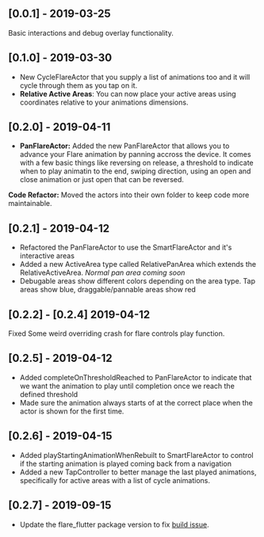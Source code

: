 ## [0.0.1] - 2019-03-25

Basic interactions and debug overlay functionality.


## [0.1.0] - 2019-03-30

- New CycleFlareActor that you supply a list of animations too and it will cycle through them as you tap on it.
- **Relative Active Areas**: You can now place your active areas using coordinates relative to your animations dimensions.

## [0.2.0] - 2019-04-11

- **PanFlareActor:** Added the new PanFlareActor that allows you to advance your Flare animation by panning accross the device. It comes with a few basic things like reversing on release, a threshold to indicate when to play animatin to the end, swiping direction, using an open and close animation or just open that can be reversed.

**Code Refactor:** Moved the actors into their own folder to keep code more maintainable.

## [0.2.1] - 2019-04-12

- Refactored the PanFlareActor to use the SmartFlareActor and it's interactive areas
- Added a new ActiveArea type called RelativePanArea which extends the RelativeActiveArea.  _Normal pan area coming soon_
- Debugable areas show different colors depending on the area type. Tap areas show blue, draggable/pannable areas show red

## [0.2.2] - [0.2.4] 2019-04-12
Fixed Some weird overriding crash for flare controls play function.

## [0.2.5] - 2019-04-12

- Added completeOnThresholdReached to PanFlareActor to indicate that we want the animation to play until completion once we reach the defined threshold
- Made sure the animation always starts of at the correct place when the actor is shown for the first time. 

## [0.2.6] - 2019-04-15

- Added playStartingAnimationWhenRebuilt to SmartFlareActor to control if the starting animation is played coming back from a navigation
- Added a new TapController to better manage the last played animations, specifically for active areas with a list of cycle animations.

## [0.2.7] - 2019-09-15

- Update the flare_flutter package version to fix [build issue](https://github.com/FilledStacks/smart_flare/issues/7).